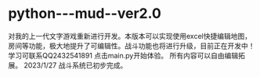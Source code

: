 # python---mud--ver2.0
对我的上一代文字游戏重新进行开发。本版本可以实现使用excel快捷编辑地图，房间等功能，极大地提升了可编辑性。战斗功能也将进行升级，目前正在开发中！
学习可联系QQ2432541891
点击main.py开始体验。
所有内容可以自由编辑拓展。
2023/1/27
战斗系统已初步完成。

